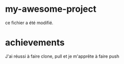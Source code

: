 # my-awesome-project

ce fichier a été modifié.

# achievements

J'ai réussi à faire clone, pull et je m'apprête à faire push

